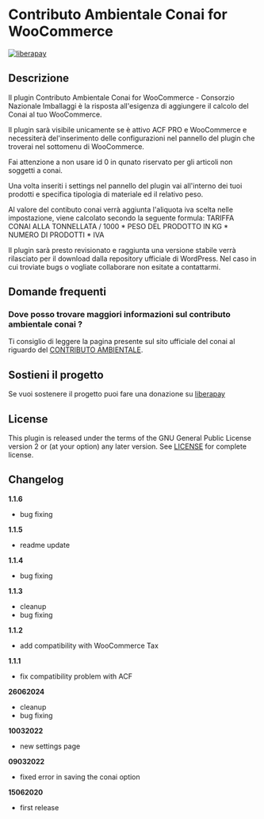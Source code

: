 # Contributo Ambientale Conai for WooCommerce

[![liberapay](https://img.shields.io/liberapay/patrons/riccardodicurti.svg?logo=liberapay 'liberapay')](https://liberapay.com/riccardodicurti/donate)

## Descrizione 

Il plugin Contributo Ambientale Conai for WooCommerce - Consorzio Nazionale Imballaggi è la risposta all'esigenza di aggiungere il calcolo del Conai al tuo WooCommerce. 

Il plugin sarà visibile unicamente se è attivo ACF PRO e WooCommerce e necessiterà del'inserimento delle configurazioni nel pannello del plugin che troverai nel sottomenu di WooCommerce.

Fai attenzione a non usare id 0 in qunato riservato per gli articoli non soggetti a conai. 

Una volta inseriti i settings nel pannello del plugin vai all'interno dei tuoi prodotti e specifica tipologia di materiale ed il relativo peso. 

Al valore del contibuto conai verrà aggiunta l'aliquota iva scelta nelle impostazione, viene calcolato secondo la seguente formula: 
TARIFFA CONAI ALLA TONNELLATA / 1000 * PESO DEL PRODOTTO IN KG * NUMERO DI PRODOTTI * IVA  

Il plugin sarà presto revisionato e raggiunta una versione stabile verrà rilasciato per il download dalla repository ufficiale di WordPress. Nel caso in cui troviate bugs o vogliate collaborare non esitate a contattarmi.  

## Domande frequenti

### Dove posso trovare maggiori informazioni sul contributo ambientale conai ?

Ti consiglio di leggere la pagina presente sul sito ufficiale del conai al riguardo del [CONTRIBUTO AMBIENTALE](http://www.conai.org/imprese/contributo-ambientale/).

## Sostieni il progetto 

Se vuoi sostenere il progetto puoi fare una donazione su [liberapay](https://liberapay.com/riccardodicurti/donate)

## License

This plugin is released under the terms of the GNU General Public License version 2 or (at your option) any later version. See [LICENSE](https://www.gnu.org/licenses/gpl-2.0.html) for complete license.

## Changelog 

**1.1.6**
- bug fixing

**1.1.5**
- readme update

**1.1.4**
- bug fixing

**1.1.3**
- cleanup
- bug fixing

**1.1.2**
- add compatibility with WooCommerce Tax

**1.1.1**
- fix compatibility problem with ACF

**26062024**
- cleanup
- bug fixing

**10032022**
- new settings page

**09032022**
- fixed error in saving the conai option

**15062020**
- first release
